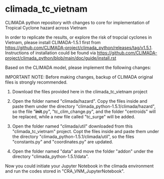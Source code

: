 # climada_tc_vietnam
CLIMADA python repository with changes to core for implementation of Tropical Cyclone hazard across Vietnam

In order to replicate the results, or explore the risk of tropcial cyclones in Vietnam, please install CLIMADA-1.5.1 first from https://github.com/CLIMADA-project/climada_python/releases/tag/v1.5.1. Instructions of installation could be found via https://github.com/CLIMADA-project/climada_python/blob/main/doc/guide/install.rst

Based on the CLIMADA model, please implement the following changes:

IMPORTANT NOTE: Before making changes, backup of CLIMADA original files is strongly recommended.

1. Download the files provided here in the climada_tc_vietnam project

2. Open the folder named "climada/hazard". Copy the files inside and paste them under the directory "climada_python-1.5.1/climada/hazard", so the file "__init__.py", "tc_clim_change.py", and the folder "centroids" will be replaced, while a new file called "tc_surge" will be added.

3. Open the folder named "climada/util" downloaded from this "climada_tc_vietnam" project. Copt the files inside and paste them under the directory "climada_python-1.5.1/climada/util", so the files "constants.py" and "coordinates.py" are updated.

4. Open the folder named "data" and move the folder "addon" under the directory "climada_python-1.5.1/data".

Now you could initiate your Jupyter Notebook in the climada environment and run the codes stored in "CRA_VNM_JupyterNotebook".

